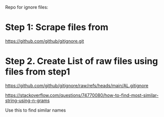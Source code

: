 Repo for ignore files:


# Step 1: Scrape files from
https://github.com/github/gitignore.git

# Step 2. Create List of raw files using files from step1
https://github.com/github/gitignore/raw/refs/heads/main/AL.gitignore

https://stackoverflow.com/questions/74770080/how-to-find-most-similar-string-using-n-grams

Use this to find similar names